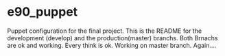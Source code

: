 e90_puppet
==========

Puppet configuration  for the final project.
This is the README for the development (develop) and the production(master) branchs.
Both Brnachs are ok and working. Every think is ok.
Working on master branch.
Again....
